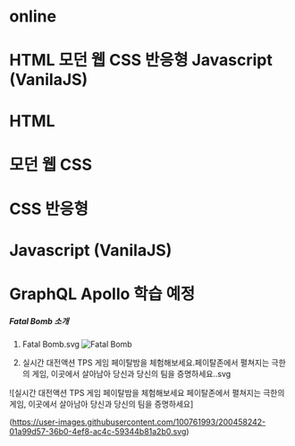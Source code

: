 # online

# HTML 모던 웹 CSS 반응형 Javascript (VanilaJS)

# HTML 

# 모던 웹 CSS

# CSS 반응형 

# Javascript (VanilaJS)

# GraphQL Apollo 학습 예정


##### Fatal Bomb 소개

1. Fatal Bomb.svg
![Fatal Bomb](https://user-images.githubusercontent.com/100761993/200458182-ba881b92-b34f-462e-8b35-b2f1b6238c06.svg)


2. 실시간 대전액션 TPS 게임 페이탈밤을 체험해보세요.페이탈존에서 펼쳐지는 극한의 게임, 이곳에서 살아남아 당신과 당신의 팀을 증명하세요..svg


![실시간 대전액션 TPS 게임 페이탈밤을 체험해보세요 페이탈존에서 펼쳐지는 극한의 게임, 이곳에서 살아남아 당신과 당신의 팀을 증명하세요]


(https://user-images.githubusercontent.com/100761993/200458242-01a99d57-36b0-4ef8-ac4c-59344b81a2b0.svg)
